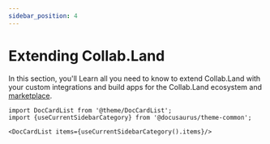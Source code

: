 ```yaml
---
sidebar_position: 4
---
```


# Extending Collab.Land

In this section, you'll Learn all you need to know to extend Collab.Land with your custom integrations and build apps for the Collab.Land ecosystem and [marketplace](#).

<!-- ## Add new Discord bot commands

## Add new wallet connections

## Connect to a new blockchain

## Introduce a new governing asset -->

```mdx-code-block
import DocCardList from '@theme/DocCardList';
import {useCurrentSidebarCategory} from '@docusaurus/theme-common';

<DocCardList items={useCurrentSidebarCategory().items}/>
```
